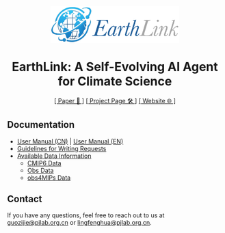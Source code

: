 <div align="center" xmlns="http://www.w3.org/1999/html">
<!-- logo -->
<p align="center">
  <img src="./assets/logo.png" width="300px" style="vertical-align:middle;">
</p>

# EarthLink: A Self-Evolving AI Agent for Climate Science

[[ Paper 📄 ]](https://arxiv.org/abs/2507.17311) [[ Project Page 🛠️ ]](http://www.openearthlab.com/EarthLink) [[ Website 🌐 ]](https://earthlink.intern-ai.org.cn/)


</div>

## Documentation
- [User Manual (CN)](https://aicarrier.feishu.cn/wiki/KzeGwLns6iWiuLk00Kmcpfb4njh) | [User Manual (EN)](https://aicarrier.feishu.cn/wiki/K4JRwWU07iaS3XkeOl1cDW5Jnqh)
- [Guidelines for Writing Requests](./request_examples/README.md#guidelines-for-writing-requests)
- [Available Data Information](./files/avail_data.xlsx)
  - [CMIP6 Data](./files/avail_CMIP6_data.xlsx)
  - [Obs Data](./files/avail_obs_data.xlsx)
  - [obs4MIPs Data](./files/avail_obs4mips_data.xlsx)


## Contact

If you have any questions, feel free to reach out to us at [guozijie@pjlab.org.cn](mailto:guozijie@pjlab.org.cn) or [lingfenghua@pjlab.org.cn](lingfenghua@pjlab.org.cn).